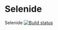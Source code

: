# Selenide
Selenide
[![Build status](https://ci.appveyor.com/api/projects/status/vkid41x4ne8d41b6/branch/master?svg=true)](https://ci.appveyor.com/project/Ufimskii/at-2-2/branch/master)